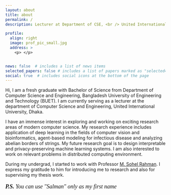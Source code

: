 ```yaml
---
layout: about
title: about
permalink: /
description: Lecturer at Department of CSE, <br /> United International University (UIU).

profile:
  align: right
  image: prof_pic_small.jpg
  address: >
    <p> </p>


news: false  # includes a list of news items
selected_papers: false # includes a list of papers marked as "selected={true}"
social: true  # includes social icons at the bottom of the page
---
```


Hi, I am a fresh graduate with Bachelor of Science from Department of Computer Science and Engineering, Bangladesh University of Engineering and Technology (BUET). I am currently serving as a lecturer at the department of Computer Science and Engineering, United International University, Dhaka.

I have an immense interest in exploring and working on exciting research areas of modern computer science. My research experience includes application of deep learning in the fields of computer vision and bioinformatics, agent-based modeling for infectious disease and analyzing abelian borders of strings. My future research goal is to design interpretable and privacy-preserving machine learning systems. I am also interested to work on relevant problems in distributed computing environment.

During my undergrad, I started to work with Professor <a href="http://msrahman.buet.ac.bd/">M. Sohel Rahman</a>. I express my gratitude to him for introducing me to research and also for supervising my thesis work.

<p style="font-size:18px; font-family:'Libre Baskerville'"><i><b>P.S. </b>You can use "Salman" only as my first name</i></p>